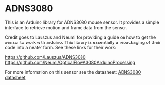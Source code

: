 # ADNS3080
This is an Arduino library for ADNS3080 mouse sensor. It provides a simple interface to retrieve motion and frame data from the sensor. 

Credit goes to Lauszus and Neumi for providing a guide on how to get the sensor to work with arduino. This library is essentially a repackaging of their code into a neater form. See these links for their work:  

https://github.com/Lauszus/ADNS3080  
https://github.com/Neumi/OpticalFlowA3080ArduinoProcessing

For more information on this sensor see the datasheet: [ADNS3080 datasheet](https://people.ece.cornell.edu/land/courses/ece4760/FinalProjects/s2009/ncr6_wjw27/ncr6_wjw27/docs/adns_3080.pdf)

